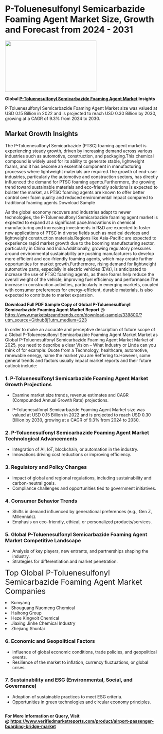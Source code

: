 <H1>P-Toluenesulfonyl Semicarbazide Foaming Agent Market Size, Growth and Forecast from 2024 - 2031</H1><img class="aligncenter size-medium wp-image-584254" src="https://thirdeyenews.in/wp-content/uploads/2024/09/Global-Market-Research-300x168.jpeg" alt="" width="300" height="168" /><p><strong>Global&nbsp;<a href="https://www.marketsizeandtrends.com/download-sample/339800/?utm_source=Github8j?utm_medium=223">P-Toluenesulfonyl Semicarbazide Foaming Agent Market</a> Insights</strong></p><p>P-Toluenesulfonyl Semicarbazide Foaming Agent Market size was valued at USD 0.15 Billion in 2022 and is projected to reach USD 0.30 Billion by 2030, growing at a CAGR of 9.3% from 2024 to 2030.</p><p><h2>Market Growth Insights</h2> <p>The P-Toluenesulfonyl Semicarbazide (PTSC) foaming agent market is experiencing steady growth, driven by increasing demand across various industries such as automotive, construction, and packaging.This chemical compound is widely used for its ability to generate stable, lightweight foams, and it has become an essential component in manufacturing processes where lightweight materials are required.The growth of end-user industries, particularly the automotive and construction sectors, has directly influenced the demand for PTSC foaming agents.Furthermore, the growing trend toward sustainable materials and eco-friendly solutions is expected to bolster the market, as PTSC foaming agents are known to offer better control over foam quality and reduced environmental impact compared to traditional foaming agents.Download Sample </p> <p>As the global economy recovers and industries adapt to newer technologies, the P-Toluenesulfonyl Semicarbazide foaming agent market is expected to expand at a significant pace.Innovations in chemical manufacturing and increasing investments in R&D are expected to foster new applications of PTSC in diverse fields such as medical devices and lightweight construction materials.Regions like Asia-Pacific are expected to experience rapid market growth due to the booming manufacturing sector, particularly in China and India.Additionally, growing regulatory pressures around environmental sustainability are pushing manufacturers to develop more efficient and eco-friendly foaming agents, which may create further opportunities for market growth.Furthermore, rising demand for lightweight automotive parts, especially in electric vehicles (EVs), is anticipated to increase the use of PTSC foaming agents, as these foams help reduce the overall weight of the vehicle, improving fuel efficiency and performance.The increase in construction activities, particularly in emerging markets, coupled with consumer preferences for energy-efficient, durable materials, is also expected to contribute to market expansion.</p><p><span class=""><strong>Download Full PDF Sample Copy of Global P-Toluenesulfonyl Semicarbazide Foaming Agent Market Report</strong> @ <a href="https://www.marketsizeandtrends.com/download-sample/339800/?utm_source=Github8j?utm_medium=223" target="_blank">https://www.marketsizeandtrends.com/download-sample/339800/?utm_source=Github8j?utm_medium=223</a></span></p><p>In order to make an accurate and perceptive description of future scope of a Global&nbsp;P-Toluenesulfonyl Semicarbazide Foaming Agent Market Market as Global&nbsp;P-Toluenesulfonyl Semicarbazide Foaming Agent Market Market of 2025, you need to describe a clear Vision &ndash; What Industry or Linda can you think of for example: Quote from a Technology, healthcare, automotive, renewable energy, name the market you are Reffering to.However, some general trends and factors usually impact market reports and their future outlook include:</p><h3>1.&nbsp;<strong>P-Toluenesulfonyl Semicarbazide Foaming Agent Market Growth Projections</strong></h3><ul><li>Examine market size trends, revenue estimates and CAGR (Compounded Annual Growth Rate) projections.</li><li><p>P-Toluenesulfonyl Semicarbazide Foaming Agent Market size was valued at USD 0.15 Billion in 2022 and is projected to reach USD 0.30 Billion by 2030, growing at a CAGR of 9.3% from 2024 to 2030.</p></li></ul><h3>2.&nbsp;<strong>P-Toluenesulfonyl Semicarbazide Foaming Agent Market Technological Advancements</strong></h3><ul><li>Integration of AI, IoT, blockchain, or automation in the industry.</li><li>Innovations driving cost reductions or improving efficiency.</li></ul><h3>3.&nbsp;<strong>Regulatory and Policy Changes</strong></h3><ul><li>Impact of global and regional regulations, including sustainability and carbon-neutral goals.</li><li>Compliance challenges and opportunities tied to government initiatives.</li></ul><h3>4.&nbsp;<strong>Consumer Behavior Trends</strong></h3><ul><li>Shifts in demand influenced by generational preferences (e.g., Gen Z, Millennials).</li><li>Emphasis on eco-friendly, ethical, or personalized products/services.</li></ul><h3>5.&nbsp;<strong>Global P-Toluenesulfonyl Semicarbazide Foaming Agent Market Competitive Landscape</strong></h3><ul><li>Analysis of key players, new entrants, and partnerships shaping the industry.</li><li>Strategies for differentiation and market penetration.</li></ul><p data-pm-slice="1 1 []"><span style="color: inherit; font-family: inherit; font-size: 25px;">Top Global P-Toluenesulfonyl Semicarbazide Foaming Agent Market Companies</span></p><div class="" data-test-id=""><p><li>Kumyang</li><li> Shouguang Nuomeng Chemical</li><li> Haihong Group</li><li> Heze Kingvolt Chemical</li><li> Jiaxing Jinhe Chemical Industry</li><li> Zhejiang Shuntai</li></p></div><h3>6.&nbsp;<strong>Economic and Geopolitical Factors</strong></h3><ul><li>Influence of global economic conditions, trade policies, and geopolitical events.</li><li>Resilience of the market to inflation, currency fluctuations, or global crises.</li></ul><h3>7.&nbsp;<strong>Sustainability and ESG (Environmental, Social, and Governance)</strong></h3><ul><li>Adoption of sustainable practices to meet ESG criteria.</li><li>Opportunities in green technologies and circular economy principles.</li></ul><h2><strong style="font-size: 14px;">For More Information or Query, Visit @&nbsp;</strong><a style="background-color: #ffffff; font-size: 14px;" href="https://www.marketsizeandtrends.com/report/p-toluenesulfonyl-semicarbazide-foaming-agent-market/" target="_blank">https://www.verifiedmarketreports.com/product/airport-passenger-boarding-bridge-market</a></h2>
